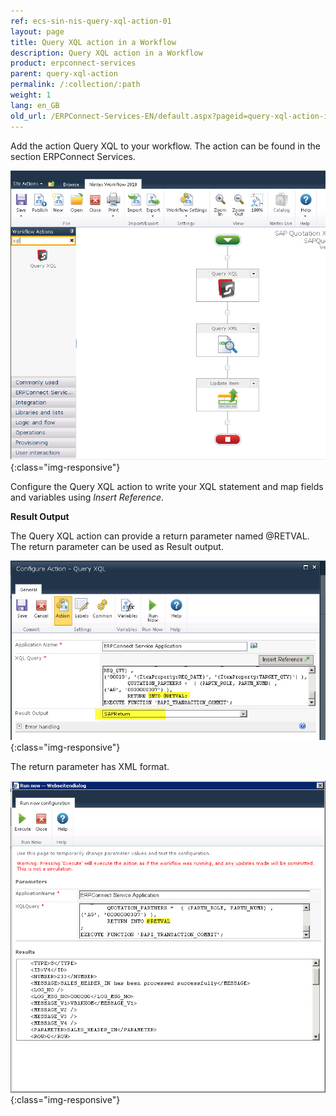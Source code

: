 ```yaml
---
ref: ecs-sin-nis-query-xql-action-01
layout: page
title: Query XQL action in a Workflow
description: Query XQL action in a Workflow
product: erpconnect-services
parent: query-xql-action
permalink: /:collection/:path
weight: 1
lang: en_GB
old_url: /ERPConnect-Services-EN/default.aspx?pageid=query-xql-action-in-a-workflow
---
```


Add the action Query XQL to your workflow. 
The action can be found in the section ERPConnect Services.

![ECS-Nintex-XtractQL-Action](/img/content/ECS-Nintex-XtractQL-Action.png){:class="img-responsive"}

Configure the Query XQL action to write your XQL statement and map fields and variables using *Insert Reference*.

**Result Output** 

The Query XQL action can provide a return parameter named @RETVAL. The return parameter can be used as Result output.


![ECS-Nintex-XtractQL-Action-Edit](/img/content/ECS-Nintex-XtractQL-Action-Edit.png){:class="img-responsive"}

The return parameter has XML format.


![ECS-Nintex-XtractQL-Action-Result](/img/content/ECS-Nintex-XtractQL-Action-Result.png){:class="img-responsive"}
